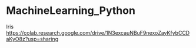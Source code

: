 # MachineLearning_Python

Iris
https://colab.research.google.com/drive/1N3excauNBuF9nexoZayKfybCCDaKyO8z?usp=sharing
